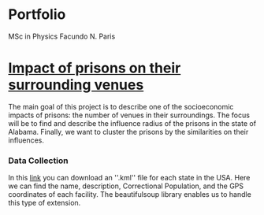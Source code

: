 # Portfolio
MSc in Physics Facundo N. Paris

# [Impact of prisons on their surrounding venues](https://github.com/facuparis/Coursera_Capstone)
The main goal of this project is to describe one of the socioeconomic impacts of prisons: the number of venues in their surroundings. The focus will be to find and describe the influence radius of the prisons in the state of Alabama. Finally, we want to cluster the prisons by the similarities on their influences.  

### Data Collection 
In this [link](https://www.prisonersofthecensus.org/data/kml.html) you can download an ''.kml'' file for each state in the USA. Here we can find the name, description, Correctional Population, and the GPS coordinates of each facility. The beautifulsoup library enables us to handle this type of extension.
